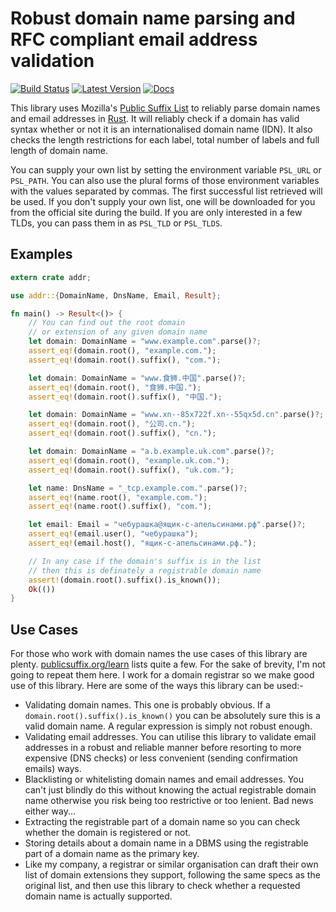 # Robust domain name parsing and RFC compliant email address validation

[![Build Status](https://travis-ci.org/addr-rs/addr.svg?branch=master)](https://travis-ci.org/addr-rs/addr) [![Latest Version](https://img.shields.io/crates/v/addr.svg)](https://crates.io/crates/addr) [![Docs](https://docs.rs/addr/badge.svg)](https://docs.rs/addr)

This library uses Mozilla's [Public Suffix List](https://publicsuffix.org) to reliably parse domain names and email addresses in [Rust](https://www.rust-lang.org). It will reliably check if a domain has valid syntax whether or not it is an internationalised domain name (IDN). It also checks the length restrictions for each label, total number of labels and full length of domain name.

You can supply your own list by setting the environment variable `PSL_URL` or `PSL_PATH`. You can also use the plural forms of those environment variables with the values separated by commas. The first successful list retrieved will be used. If you don't supply your own list, one will be downloaded for you from the official site during the build. If you are only interested in a few TLDs, you can pass them in as `PSL_TLD` or `PSL_TLDS`.

## Examples

```rust
extern crate addr;

use addr::{DomainName, DnsName, Email, Result};

fn main() -> Result<()> {
    // You can find out the root domain
    // or extension of any given domain name
    let domain: DomainName = "www.example.com".parse()?;
    assert_eq!(domain.root(), "example.com.");
    assert_eq!(domain.root().suffix(), "com.");

    let domain: DomainName = "www.食狮.中国".parse()?;
    assert_eq!(domain.root(), "食狮.中国.");
    assert_eq!(domain.root().suffix(), "中国.");

    let domain: DomainName = "www.xn--85x722f.xn--55qx5d.cn".parse()?;
    assert_eq!(domain.root(), "公司.cn.");
    assert_eq!(domain.root().suffix(), "cn.");

    let domain: DomainName = "a.b.example.uk.com".parse()?;
    assert_eq!(domain.root(), "example.uk.com.");
    assert_eq!(domain.root().suffix(), "uk.com.");

    let name: DnsName = "_tcp.example.com.".parse()?;
    assert_eq!(name.root(), "example.com.");
    assert_eq!(name.root().suffix(), "com.");

    let email: Email = "чебурашка@ящик-с-апельсинами.рф".parse()?;
    assert_eq!(email.user(), "чебурашка");
    assert_eq!(email.host(), "ящик-с-апельсинами.рф.");

    // In any case if the domain's suffix is in the list
    // then this is definately a registrable domain name
    assert!(domain.root().suffix().is_known());
    Ok(())
}
```

## Use Cases

For those who work with domain names the use cases of this library are plenty. [publicsuffix.org/learn](https://publicsuffix.org/learn/) lists quite a few. For the sake of brevity, I'm not going to repeat them here. I work for a domain registrar so we make good use of this library. Here are some of the ways this library can be used:-

* Validating domain names. This one is probably obvious. If a `domain.root().suffix().is_known()` you can be absolutely sure this is a valid domain name. A regular expression is simply not robust enough.
* Validating email addresses. You can utilise this library to validate email addresses in a robust and reliable manner before resorting to more expensive (DNS checks) or less convenient (sending confirmation emails) ways.
* Blacklisting or whitelisting domain names and email addresses. You can't just blindly do this without knowing the actual registrable domain name otherwise you risk being too restrictive or too lenient. Bad news either way...
* Extracting the registrable part of a domain name so you can check whether the domain is registered or not.
* Storing details about a domain name in a DBMS using the registrable part of a domain name as the primary key.
* Like my company, a registrar or similar organisation can draft their own list of domain extensions they support, following the same specs as the original list, and then use this library to check whether a requested domain name is actually supported.
